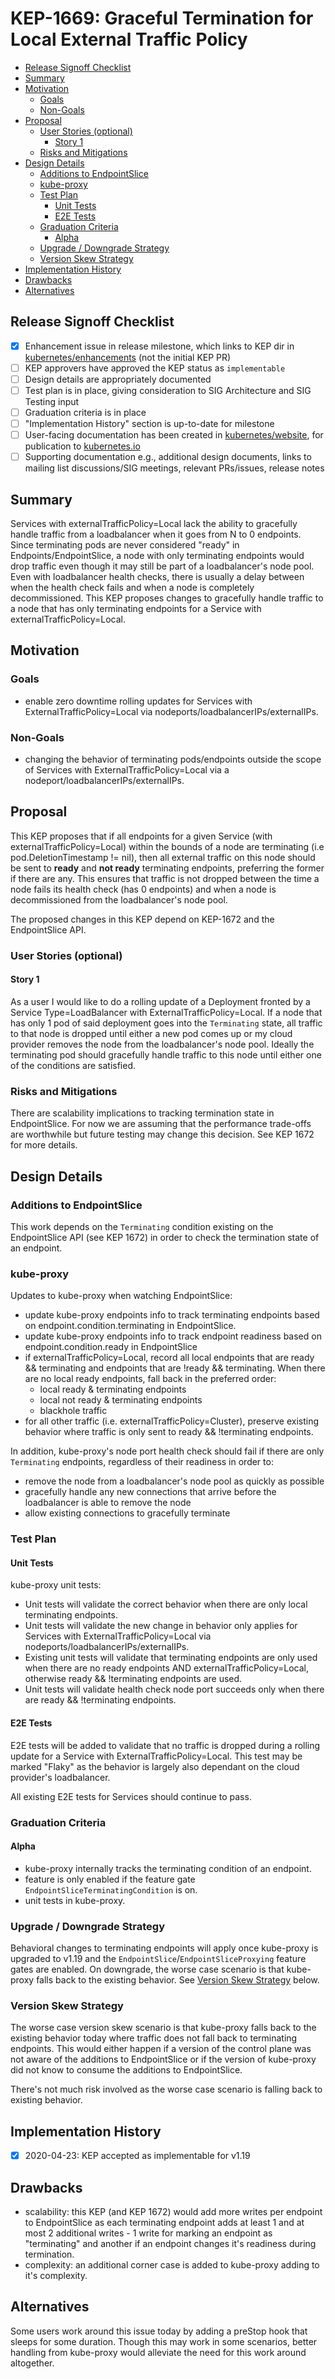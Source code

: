 # KEP-1669: Graceful Termination for Local External Traffic Policy

<!-- toc -->
- [Release Signoff Checklist](#release-signoff-checklist)
- [Summary](#summary)
- [Motivation](#motivation)
  - [Goals](#goals)
  - [Non-Goals](#non-goals)
- [Proposal](#proposal)
  - [User Stories (optional)](#user-stories-optional)
    - [Story 1](#story-1)
  - [Risks and Mitigations](#risks-and-mitigations)
- [Design Details](#design-details)
  - [Additions to EndpointSlice](#additions-to-endpointslice)
  - [kube-proxy](#kube-proxy)
  - [Test Plan](#test-plan)
    - [Unit Tests](#unit-tests)
    - [E2E Tests](#e2e-tests)
  - [Graduation Criteria](#graduation-criteria)
    - [Alpha](#alpha)
  - [Upgrade / Downgrade Strategy](#upgrade--downgrade-strategy)
  - [Version Skew Strategy](#version-skew-strategy)
- [Implementation History](#implementation-history)
- [Drawbacks](#drawbacks)
- [Alternatives](#alternatives)
<!-- /toc -->

## Release Signoff Checklist

- [X] Enhancement issue in release milestone, which links to KEP dir in [kubernetes/enhancements] (not the initial KEP PR)
- [ ] KEP approvers have approved the KEP status as `implementable`
- [ ] Design details are appropriately documented
- [ ] Test plan is in place, giving consideration to SIG Architecture and SIG Testing input
- [ ] Graduation criteria is in place
- [ ] "Implementation History" section is up-to-date for milestone
- [ ] User-facing documentation has been created in [kubernetes/website], for publication to [kubernetes.io]
- [ ] Supporting documentation e.g., additional design documents, links to mailing list discussions/SIG meetings, relevant PRs/issues, release notes

[kubernetes.io]: https://kubernetes.io/
[kubernetes/enhancements]: https://git.k8s.io/enhancements
[kubernetes/kubernetes]: https://git.k8s.io/kubernetes
[kubernetes/website]: https://git.k8s.io/website

## Summary

Services with externalTrafficPolicy=Local lack the ability to gracefully handle traffic from a loadbalancer when it goes from N to 0 endpoints.
Since terminating pods are never considered "ready" in Endpoints/EndpointSlice, a node with only terminating endpoints would drop traffic even though
it may still be part of a loadbalancer's node pool. Even with loadbalancer health checks, there is usually a delay between when the health check
fails and when a node is completely decommissioned. This KEP proposes changes to gracefully handle traffic to a node that has only terminating endpoints
for a Service with externalTrafficPolicy=Local.

## Motivation

### Goals

* enable zero downtime rolling updates for Services with ExternalTrafficPolicy=Local via nodeports/loadbalancerIPs/externalIPs.

### Non-Goals

* changing the behavior of terminating pods/endpoints outside the scope of Services with ExternalTrafficPolicy=Local via a nodeport/loadbalancerIPs/externalIPs.

## Proposal

This KEP proposes that if all endpoints for a given Service (with externalTrafficPolicy=Local) within the bounds of a node are terminating (i.e pod.DeletionTimestamp != nil),
then all external traffic on this node should be sent to **ready** and **not ready** terminating endpoints, preferring the former if there are any. This ensures that traffic
is not dropped between the time a node fails its health check (has 0 endpoints) and when a node is decommissioned from the loadbalancer's node pool.

The proposed changes in this KEP depend on KEP-1672 and the EndpointSlice API.

### User Stories (optional)

#### Story 1

As a user I would like to do a rolling update of a Deployment fronted by a Service Type=LoadBalancer with ExternalTrafficPolicy=Local.
If a node that has only 1 pod of said deployment goes into the `Terminating` state, all traffic to that node is dropped until either a new pod
comes up or my cloud provider removes the node from the loadbalancer's node pool. Ideally the terminating pod should gracefully handle traffic to this node
until either one of the conditions are satisfied.

### Risks and Mitigations

There are scalability implications to tracking termination state in EndpointSlice. For now we are assuming that the performance trade-offs are worthwhile but
future testing may change this decision. See KEP 1672 for more details.

## Design Details

### Additions to EndpointSlice

This work depends on the `Terminating` condition existing on the EndpointSlice API (see KEP 1672) in order to check the termination state of an endpoint.

### kube-proxy

Updates to kube-proxy when watching EndpointSlice:
* update kube-proxy endpoints info to track terminating endpoints based on endpoint.condition.terminating in EndpointSlice.
* update kube-proxy endpoints info to track endpoint readiness based on endpoint.condition.ready in EndpointSlice
* if externalTrafficPolicy=Local, record all local endpoints that are ready && terminating and endpoints that are !ready && terminating. When there are no local ready endpoints, fall back in the preferred order:
  * local ready & terminating endpoints
  * local not ready & terminating endpoints
  * blackhole traffic
* for all other traffic (i.e. externalTrafficPolicy=Cluster), preserve existing behavior where traffic is only sent to ready && !terminating endpoints.

In addition, kube-proxy's node port health check should fail if there are only `Terminating` endpoints, regardless of their readiness in order to:
* remove the node from a loadbalancer's node pool as quickly as possible
* gracefully handle any new connections that arrive before the loadbalancer is able to remove the node
* allow existing connections to gracefully terminate

### Test Plan

#### Unit Tests

kube-proxy unit tests:

* Unit tests will validate the correct behavior when there are only local terminating endpoints.
* Unit tests will validate the new change in behavior only applies for Services with ExternalTrafficPolicy=Local via nodeports/loadbalancerIPs/externalIPs.
* Existing unit tests will validate that terminating endpoints are only used when there are no ready endpoints AND externalTrafficPolicy=Local, otherwise ready && !terminating endpoints are used.
* Unit tests will validate health check node port succeeds only when there are ready && !terminating endpoints.

#### E2E Tests

E2E tests will be added to validate that no traffic is dropped during a rolling update for a Service with ExternalTrafficPolicy=Local.
This test may be marked "Flaky" as the behavior is largely also dependant on the cloud provider's loadbalancer.

All existing E2E tests for Services should continue to pass.

### Graduation Criteria

#### Alpha

* kube-proxy internally tracks the terminating condition of an endpoint.
* feature is only enabled if the feature gate `EndpointSliceTerminatingCondition` is on.
* unit tests in kube-proxy.

### Upgrade / Downgrade Strategy

Behavioral changes to terminating endpoints will apply once kube-proxy is upgraded to v1.19 and the `EndpointSlice`/`EndpointSliceProxying` feature gates are enabled.
On downgrade, the worse case scenario is that kube-proxy falls back to the existing behavior. See [Version Skew Strategy](#version-skew-strategy) below.

### Version Skew Strategy

The worse case version skew scenario is that kube-proxy falls back to the existing behavior today where traffic does not fall back to terminating endpoints.
This would either happen if a version of the control plane was not aware of the additions to EndpointSlice or if the version of kube-proxy did not know to consume the additions to EndpointSlice.

There's not much risk involved as the worse case scenario is falling back to existing behavior.

## Implementation History

- [x] 2020-04-23: KEP accepted as implementable for v1.19

## Drawbacks

* scalability: this KEP (and KEP 1672) would add more writes per endpoint to EndpointSlice as each terminating endpoint adds at least 1 and at
most 2 additional writes - 1 write for marking an endpoint as "terminating" and another if an endpoint changes it's readiness during termination.
* complexity: an additional corner case is added to kube-proxy adding to it's complexity.

## Alternatives

Some users work around this issue today by adding a preStop hook that sleeps for some duration. Though this may work in some scenarios, better handling from kube-proxy
would alleviate the need for this work around altogether.

